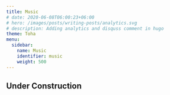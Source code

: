 ```yaml
---
title: Music
# date: 2020-06-08T06:00:23+06:00
# hero: /images/posts/writing-posts/analytics.svg
# description: Adding analytics and disquss comment in hugo 
theme: Toha
menu:
  sidebar:
    name: Music
    identifier: music
    weight: 500
---
```


## Under Construction
